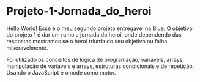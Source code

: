 # Projeto-1-Jornada_do_heroi
Hello World! Esse é o meu segundo projeto entregável na Blue. O objetivo do projeto 1 é dar um rumo a jornada do heroi, onde dependendo das respostas mostramos se o heroi triunfa do seu objetivo ou falha miseravelmente.

Foi utilizado os conceitos de lógica de programação, variáveis, arrays, manipulação de variáveis e arrays, estruturas condicionais e de repetição. Usando o JavaScript e o node como motor.
